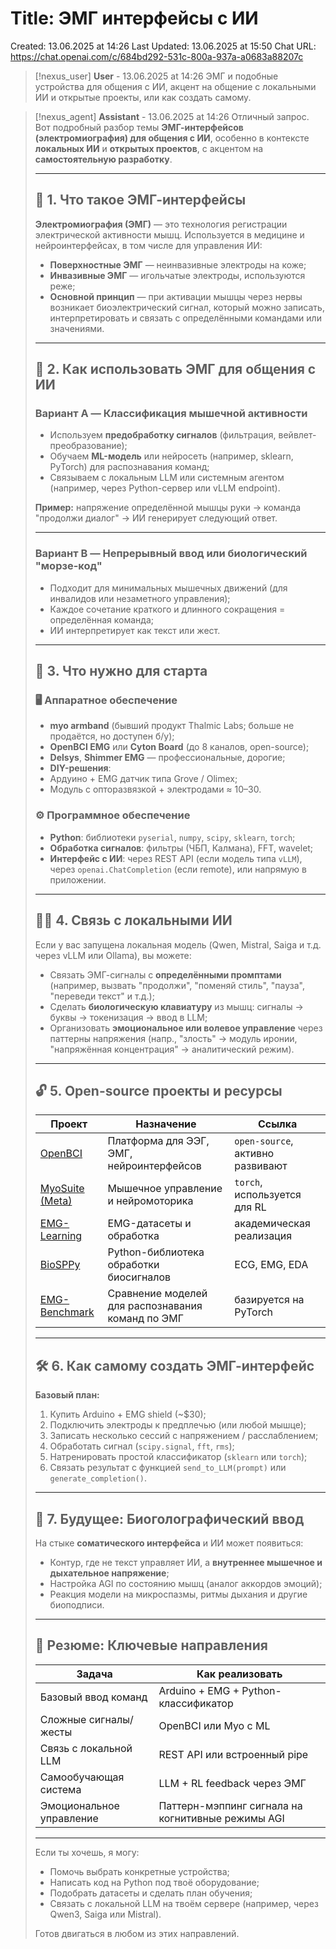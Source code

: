 # Title: ЭМГ интерфейсы с ИИ

Created: 13.06.2025 at 14:26
Last Updated: 13.06.2025 at 15:50
Chat URL: https://chat.openai.com/c/684bd292-531c-800a-937a-a0683a88207c


>[!nexus_user] **User** - 13.06.2025 at 14:26
> ЭМГ и подобные устройства для общения с ИИ, акцент на общение с локальными ИИ и открытые проекты, или как создать самому.
<!-- UID: f42c715f-1fd7-4828-bd3c-15a06222f827 -->




>[!nexus_agent] **Assistant** - 13.06.2025 at 14:26
> Отличный запрос. Вот подробный разбор темы **ЭМГ-интерфейсов (электромиография) для общения с ИИ**, особенно в контексте **локальных ИИ** и **открытых проектов**, с акцентом на **самостоятельную разработку**.
> 
> ---
> 
> ## 🧠 1. Что такое ЭМГ-интерфейсы
> 
> **Электромиография (ЭМГ)** — это технология регистрации электрической активности мышц. Используется в медицине и нейроинтерфейсах, в том числе для управления ИИ:
> 
> - **Поверхностные ЭМГ** — неинвазивные электроды на коже;
> - **Инвазивные ЭМГ** — игольчатые электроды, используются реже;
> - **Основной принцип** — при активации мышцы через нервы возникает биоэлектрический сигнал, который можно записать, интерпретировать и связать с определёнными командами или значениями.
> 
> ---
> 
> ## 🧩 2. Как использовать ЭМГ для общения с ИИ
> 
> ### Вариант A — Классификация мышечной активности
> - Используем **предобработку сигналов** (фильтрация, вейвлет-преобразование);
> - Обучаем **ML-модель** или нейросеть (например, sklearn, PyTorch) для распознавания команд;
> - Связываем с локальным LLM или системным агентом (например, через Python-сервер или vLLM endpoint).
> 
> **Пример:** напряжение определённой мышцы руки → команда "продолжи диалог" → ИИ генерирует следующий ответ.
> 
> ---
> 
> ### Вариант B — Непрерывный ввод или биологический "морзе-код"
> - Подходит для минимальных мышечных движений (для инвалидов или незаметного управления);
> - Каждое сочетание краткого и длинного сокращения = определённая команда;
> - ИИ интерпретирует как текст или жест.
> 
> ---
> 
> ## 🧰 3. Что нужно для старта
> 
> ### 🖥️ Аппаратное обеспечение
> - **myo armband** (бывший продукт Thalmic Labs; больше не продаётся, но доступен б/у);
> - **OpenBCI EMG** или **Cyton Board** (до 8 каналов, open-source);
> - **Delsys**, **Shimmer EMG** — профессиональные, дорогие;
> - **DIY-решения**:
>  - Ардуино + EMG датчик типа Grove / Olimex;
>  - Модуль с опторазвязкой + электродами ≈ $10–$30.
> 
> ### ⚙️ Программное обеспечение
> - **Python**: библиотеки `pyserial`, `numpy`, `scipy`, `sklearn`, `torch`;
> - **Обработка сигналов**: фильтры (ЧБП, Калмана), FFT, wavelet;
> - **Интерфейс с ИИ**: через REST API (если модель типа `vLLM`), через `openai.ChatCompletion` (если remote), или напрямую в приложении.
> 
> ---
> 
> ## 🧑‍🔬 4. Связь с локальными ИИ
> 
> Если у вас запущена локальная модель (Qwen, Mistral, Saiga и т.д. через vLLM или Ollama), вы можете:
> 
> - Связать ЭМГ-сигналы с **определёнными промптами** (например, вызвать "продолжи", "поменяй стиль", "пауза", "переведи текст" и т.д.);
> - Сделать **биологическую клавиатуру** из мышц: сигналы → буквы → токенизация → ввод в LLM;
> - Организовать **эмоциональное или волевое управление** через паттерны напряжения (напр., "злость" → модуль иронии, "напряжённая концентрация" → аналитический режим).
> 
> ---
> 
> ## 🔓 5. Open-source проекты и ресурсы
> 
> | Проект | Назначение | Ссылка |
> |--------|------------|--------|
> | [OpenBCI](https://openbci.com/) | Платформа для ЭЭГ, ЭМГ, нейроинтерфейсов | `open-source`, активно развивают |
> | [MyoSuite (Meta)](https://github.com/facebookresearch/myosuite) | Мышечное управление и нейромоторика | `torch`, используется для RL |
> | [EMG-Learning](https://github.com/biolab-unipi/emg-learning) | EMG-датасеты и обработка | академическая реализация |
> | [BioSPPy](https://github.com/PIA-Group/BioSPPy) | Python-библиотека обработки биосигналов | ECG, EMG, EDA |
> | [EMG-Benchmark](https://github.com/asteroid-team/emg-benchmark) | Сравнение моделей для распознавания команд по ЭМГ | базируется на PyTorch |
> 
> ---
> 
> ## 🛠 6. Как самому создать ЭМГ-интерфейс
> 
> **Базовый план:**
> 1. Купить Arduino + EMG shield (~$30);
> 2. Подключить электроды к предплечью (или любой мышце);
> 3. Записать несколько сессий с напряжением / расслаблением;
> 4. Обработать сигнал (`scipy.signal`, `fft`, `rms`);
> 5. Натренировать простой классификатор (`sklearn` или `torch`);
> 6. Связать результат с функцией `send_to_LLM(prompt)` или `generate_completion()`.
> 
> ---
> 
> ## 🔮 7. Будущее: Биоголографический ввод
> 
> На стыке **соматического интерфейса** и ИИ может появиться:
> - Контур, где не текст управляет ИИ, а **внутреннее мышечное и дыхательное напряжение**;
> - Настройка AGI по состоянию мышц (аналог аккордов эмоций);
> - Реакция модели на микроспазмы, ритмы дыхания и другие биоподписи.
> 
> ---
> 
> ## 📌 Резюме: Ключевые направления
> 
> | Задача | Как реализовать |
> |--------|-----------------|
> | Базовый ввод команд | Arduino + EMG + Python-классификатор |
> | Сложные сигналы/жесты | OpenBCI или Myo с ML |
> | Связь с локальной LLM | REST API или встроенный pipe |
> | Самообучающая система | LLM + RL feedback через ЭМГ |
> | Эмоциональное управление | Паттерн-мэппинг сигнала на когнитивные режимы AGI |
> 
> ---
> 
> Если ты хочешь, я могу:
> 
> - Помочь выбрать конкретные устройства;
> - Написать код на Python под твоё оборудование;
> - Подобрать датасеты и сделать план обучения;
> - Связать с локальной LLM на твоём сервере (например, через Qwen3, Saiga или Mistral).
> 
> Готов двигаться в любом из этих направлений.
<!-- UID: 7f4d9ac2-be8b-490e-b5d1-3b53463918d3 -->